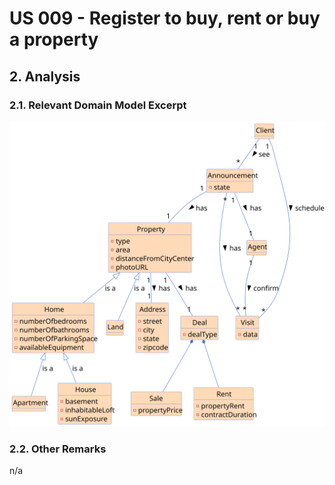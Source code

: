 # US 009 - Register to buy, rent or buy a property

## 2. Analysis

### 2.1. Relevant Domain Model Excerpt 

![Domain Model](svg/us009-domain-model.svg)

### 2.2. Other Remarks

n/a